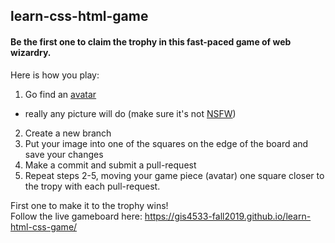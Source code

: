 ## learn-css-html-game

#### Be the first one to claim the trophy in this fast-paced game of web wizardry.

Here is how you play:  
1. Go find an [avatar](https://techterms.com/definition/avatar)   
  - really any picture will do (make sure it's not [NSFW](https://www.lifewire.com/what-does-nsfw-mean-2483431))
2. Create a new branch
3. Put your image into one of the squares on the edge of the board and save your changes
4. Make a commit and submit a pull-request
5. Repeat steps 2-5, moving your game piece (avatar) one square closer to the tropy with each pull-request.

First one to make it to the trophy wins!  
Follow the live gameboard here: https://gis4533-fall2019.github.io/learn-html-css-game/
